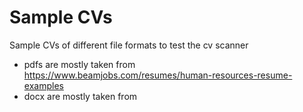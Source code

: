 # Sample CVs
Sample CVs of different file formats to test the cv scanner
- pdfs are mostly taken from https://www.beamjobs.com/resumes/human-resources-resume-examples
- docx are mostly taken from


